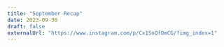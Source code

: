```yaml
---
title: "September Recap"
date: 2023-09-30
draft: false
externalUrl: "https://www.instagram.com/p/Cx1SnQfOmCG/?img_index=1"
---
```

